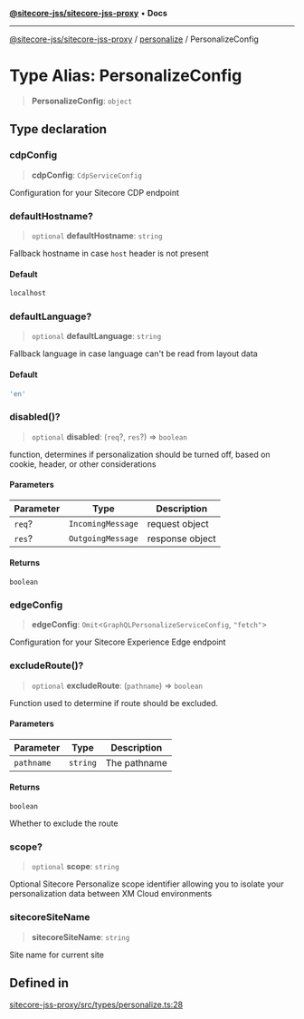 [**@sitecore-jss/sitecore-jss-proxy**](../../README.md) • **Docs**

***

[@sitecore-jss/sitecore-jss-proxy](../../README.md) / [personalize](../README.md) / PersonalizeConfig

# Type Alias: PersonalizeConfig

> **PersonalizeConfig**: `object`

## Type declaration

### cdpConfig

> **cdpConfig**: `CdpServiceConfig`

Configuration for your Sitecore CDP endpoint

### defaultHostname?

> `optional` **defaultHostname**: `string`

Fallback hostname in case `host` header is not present

#### Default

```ts
localhost
```

### defaultLanguage?

> `optional` **defaultLanguage**: `string`

Fallback language in case language can't be read from layout data

#### Default

```ts
'en'
```

### disabled()?

> `optional` **disabled**: (`req`?, `res`?) => `boolean`

function, determines if personalization should be turned off, based on cookie, header, or other considerations

#### Parameters

| Parameter | Type | Description |
| ------ | ------ | ------ |
| `req`? | `IncomingMessage` | request object |
| `res`? | `OutgoingMessage` | response object |

#### Returns

`boolean`

### edgeConfig

> **edgeConfig**: `Omit`\<`GraphQLPersonalizeServiceConfig`, `"fetch"`\>

Configuration for your Sitecore Experience Edge endpoint

### excludeRoute()?

> `optional` **excludeRoute**: (`pathname`) => `boolean`

Function used to determine if route should be excluded.

#### Parameters

| Parameter | Type | Description |
| ------ | ------ | ------ |
| `pathname` | `string` | The pathname |

#### Returns

`boolean`

Whether to exclude the route

### scope?

> `optional` **scope**: `string`

Optional Sitecore Personalize scope identifier allowing you to isolate your personalization data between XM Cloud environments

### sitecoreSiteName

> **sitecoreSiteName**: `string`

Site name for current site

## Defined in

[sitecore-jss-proxy/src/types/personalize.ts:28](https://github.com/Sitecore/jss/blob/14c94b27afbe004fefaf1cab8e080470a80ff3f4/packages/sitecore-jss-proxy/src/types/personalize.ts#L28)
